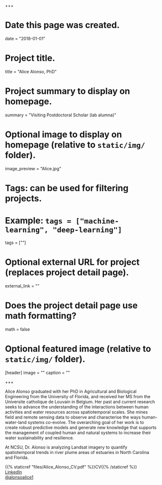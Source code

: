 +++
# Date this page was created.
date = "2018-01-01"

# Project title.
title = "Alice Alonso, PhD"

# Project summary to display on homepage.
summary = "Visiting Postdoctoral Scholar (lab alumna)"

# Optional image to display on homepage (relative to `static/img/` folder).
image_preview = "Alice.jpg"

# Tags: can be used for filtering projects.
# Example: `tags = ["machine-learning", "deep-learning"]`
tags = [""]

# Optional external URL for project (replaces project detail page).
external_link = ""

# Does the project detail page use math formatting?
math = false

# Optional featured image (relative to `static/img/` folder).
[header]
image = ""
caption = ""

+++

Alice Alonso graduated with her PhD in Agricultural and Biological Engineering from the University of Florida, and received her MS from the Universite catholique de Louvain in Belgium. Her past and current research seeks to advance the understanding of the interactions between human activities and water resources across spatiotemporal scales. She mines field and remote sensing data to observe and characterise the ways human-water-land systems co-evolve. The overarching goal of her work is to create robust predictive models and generate new knowledge that supports the management of coupled human and natural systems to increase their water sustainability and resilience.

At NCSU, Dr. Alonso is analyzing Landsat imagery to quantify spatiotemporal trends in river plume areas of estuaries in North Carolina and Florida.

{{% staticref "files/Alice_Alonso_CV.pdf" %}}CV{{% /staticref %}}  
[LinkedIn](https://www.linkedin.com/in/alicealonso/)  
[@alonsoalice1](https://twitter.com/alonsoalice1)
